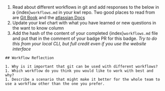 1. Read about different workflows in git and add responses to the below in a {index}`workflows.md` in your kwl repo. Two good places to read from are [Git Book](https://git-scm.com/book/en/v2/Distributed-Git-Distributed-Workflows#ch05-distributed-git) and the [atlassian Docs](https://www.atlassian.com/git/tutorials/comparing-workflows)
2. Update your kwl chart with what you have learned or new questions in the want to know column
3. Add the hash of the content of your completed {index}`workflows.md` file and put that in the comment of your badge PR for this badge. *Try to do this from your local CLI, but full credit even if you use the website interface*

```
## Workflow Reflection

1. Why is it important that git can be used with different workflows?
1. Which workflow do you think you would like to work with best and why?
1. Describe a scenario that might make it better for the whole team to use a workflow other than the one you prefer.  
```
